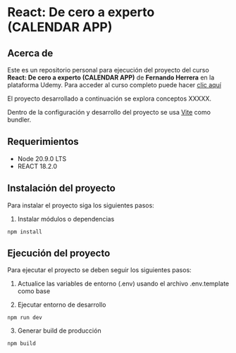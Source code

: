 # React: De cero a experto (CALENDAR APP)

## Acerca de

Este es un repositorio personal para ejecución del proyecto del curso **React: De cero a experto (CALENDAR APP)** de **Fernando Herrera** en la plataforma Udemy. Para acceder al curso completo puede hacer [clic aquí](https://www.udemy.com/course/react-cero-experto/)

El proyecto desarrollado a continuación se explora conceptos XXXXX.

Dentro de la configuración y desarrollo del proyecto se usa [Vite](https://vitejs.dev/) como bundler.

## Requerimientos

- Node 20.9.0 LTS
- REACT 18.2.0

## Instalación del proyecto

Para instalar el proyecto siga los siguientes pasos:

1. Instalar módulos o dependencias

```
npm install
```

## Ejecución del proyecto

Para ejecutar el proyecto se deben seguir los siguientes pasos:

1. Actualice las variables de entorno (.env) usando el archivo .env.template como base

2. Ejecutar entorno de desarrollo

```
npm run dev
```

3. Generar build de producción

```
npm build
```